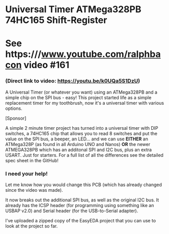 # Universal Timer ATMega328PB 74HC165 Shift-Register

# See https:///www.youtube.com/ralphbacon video #161
### (Direct link to video: https://youtu.be/k0UQa5S1DzU)

A Universal Timer (or whatever you want) using an ATMega328PB and a simple chip on the SPI bus - easy!
This project started life as a simple replacement timer for my toothbrush, now it's a universal timer with various options.

[Sponsor]

A simple 2 minute timer project has turned into a universal timer with DIP switches, a 74HC165 chip that allows you to read 8 switches and put the value on the SPI bus, a beeper, an LED... and we can use **EITHER** an ATMega328P (as found in all Arduino UNO and Nanos) **OR** the newer ATMEGA328PB which has an additonal SPI and I2C bus, plus an extra USART. Just for starters. For a full list of all the differences see the detailed spec sheet in the GitHub!

### I need your help!
Let me know how you would change this PCB (which has already changed since the video was made).

It now breaks out the additional SPI bus, as well as the original I2C bus. It already has the ICSP header (for programming using something like an USBAP v2.0) and Serial header (for the USB-to-Serial adapter).

I've uploaded a zipped copy of the EasyEDA project that you can use to look at the project so far.

